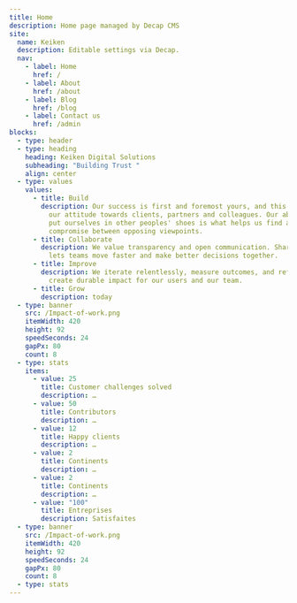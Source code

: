 ```yaml
---
title: Home
description: Home page managed by Decap CMS
site:
  name: Keiken
  description: Editable settings via Decap.
  nav:
    - label: Home
      href: /
    - label: About
      href: /about
    - label: Blog
      href: /blog
    - label: Contact us
      href: /admin
blocks:
  - type: header
  - type: heading
    heading: Keiken Digital Solutions
    subheading: "Building Trust "
    align: center
  - type: values
    values:
      - title: Build
        description: Our success is first and foremost yours, and this is reflected in
          our attitude towards clients, partners and colleagues. Our ability to
          put ourselves in other peoples' shoes is what helps us find a
          compromise between opposing viewpoints.
      - title: Collaborate
        description: We value transparency and open communication. Sharing context early
          lets teams move faster and make better decisions together.
      - title: Improve
        description: We iterate relentlessly, measure outcomes, and refine processes to
          create durable impact for our users and our team.
      - title: Grow
        description: today
  - type: banner
    src: /Impact-of-work.png
    itemWidth: 420
    height: 92
    speedSeconds: 24
    gapPx: 80
    count: 8
  - type: stats
    items:
      - value: 25
        title: Customer challenges solved
        description: …
      - value: 50
        title: Contributors
        description: …
      - value: 12
        title: Happy clients
        description: …
      - value: 2
        title: Continents
        description: …
      - value: 2
        title: Continents
        description: …
      - value: "100"
        title: Entreprises
        description: Satisfaites
  - type: banner
    src: /Impact-of-work.png
    itemWidth: 420
    height: 92
    speedSeconds: 24
    gapPx: 80
    count: 8
  - type: stats
---
```

